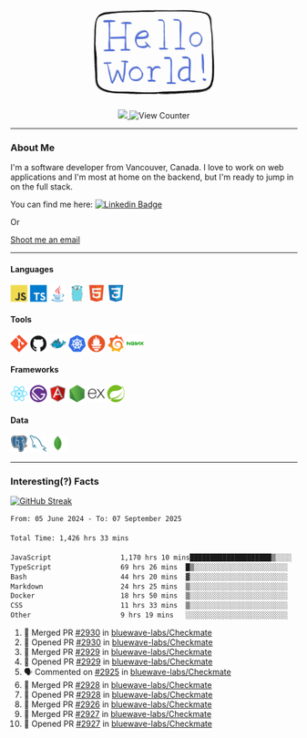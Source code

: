 <div align="center">
    <img src="./img/hello_world.webp" height="200px" width="">
    <div>
        <a href="https://www.linkedin.com/in/ajhollid">
            <img src="https://img.shields.io/badge/LinkedIn-blue"/>
        </a>
        <img src="https://komarev.com/ghpvc/?username=ajhollid&color=yellow" alt="View Counter">
    </div>
</div>

---

### About Me

I'm a software developer from Vancouver, Canada. I love to work on web applications and I'm most at home on the backend, but I'm ready to jump in on the full stack.

You can find me here: [![Linkedin Badge](https://img.shields.io/badge/-ajhollid-blue?style=flat&logo=Linkedin&logoColor=white)](https://www.linkedin.com/in/ajhollid)

Or

[Shoot me an email](mailto:ajhollid@gmail.com)

---

#### Languages

<div>
    <img src="./img/devicons/javascript-original.svg" width=30 height=30 alt="JavaScript">
    <img src="/img/devicons/typescript-original.svg" width=30 height=30 alt="TypeScript">
    <img src="./img/devicons/java-original.svg" width=30 height=30 alt="Java">
    <img src="./img/devicons/go-original.svg" width=30 height=30 alt="Golang">
    <img src="./img/devicons/html5-original.svg" width=30 height=30 alt="HTML 5">
    <img src="./img/devicons/css3-original.svg" width=30 height=30 alt="CSS 3">
</div>

#### Tools

<div>
    <img src="./img/devicons/git-original.svg" width=30 height=30 alt="Git">
    <img src="./img/devicons/github-original.svg" width=30 height=30 alt="Github">
    <img src="./img/devicons/docker-original.svg" width=30 
    height=30 alt="Docker">
    <img src="./img/devicons/kubernetes-original.svg" width=30 height=30 alt="K8">
    <img src="./img/devicons/prometheus-original.svg" width=30 height=30 alt="Prometheus">
    <img src="./img/devicons/grafana-original.svg" width=30 height=30 alt="Grafana">
    <img src="./img/devicons/nginx-original.svg" width=30 height=30 alt="Nginx">
</div>

#### Frameworks

<div>
    <img src="./img/devicons/react-original.svg" width=30 height=30 alt="React">
    <img src="./img/devicons/gatsby-original.svg" width=30 height=30 alt="Gatsby">
    <img src="./img/devicons/angularjs-original.svg" width=30 height=30 alt="AngularJS">
    <img src="./img/devicons/nodejs-original.svg" width=30 height=30 alt="NodeJS">
    <img src="./img/devicons/express-original.svg" width=30 height=30 alt="Express">
    <img src="./img/devicons/spring-original.svg" width=30 height=30 alt="Spring">
</div>

#### Data

<div>
    <img src="./img/devicons/postgresql-original.svg" width=30 height=30 alt="Postgresql">
    <img src="./img/devicons/mysql-original.svg" width=30 height=30 alt="Mysql">
    <img src="./img/devicons/mongodb-original.svg" width=30 height=30 alt="MongoDB">
</div>

---

### Interesting(?) Facts

[![GitHub Streak](http://github-readme-streak-stats.herokuapp.com?user=ajhollid)](https://git.io/streak-stats)

 <!--START_SECTION:waka-->

```txt
From: 05 June 2024 - To: 07 September 2025

Total Time: 1,426 hrs 33 mins

JavaScript                 1,170 hrs 10 mins████████████████████▒░░░░   81.49 %
TypeScript                 69 hrs 26 mins  █▒░░░░░░░░░░░░░░░░░░░░░░░   04.84 %
Bash                       44 hrs 20 mins  ▓░░░░░░░░░░░░░░░░░░░░░░░░   03.09 %
Markdown                   24 hrs 25 mins  ▒░░░░░░░░░░░░░░░░░░░░░░░░   01.70 %
Docker                     18 hrs 50 mins  ▒░░░░░░░░░░░░░░░░░░░░░░░░   01.31 %
CSS                        11 hrs 33 mins  ▒░░░░░░░░░░░░░░░░░░░░░░░░   00.81 %
Other                      9 hrs 19 mins   ░░░░░░░░░░░░░░░░░░░░░░░░░   00.65 %
```

<!--END_SECTION:waka-->


<!--START_SECTION:activity-->
1. 🎉 Merged PR [#2930](https://github.com/bluewave-labs/Checkmate/pull/2930) in [bluewave-labs/Checkmate](https://github.com/bluewave-labs/Checkmate)
2. 💪 Opened PR [#2930](https://github.com/bluewave-labs/Checkmate/pull/2930) in [bluewave-labs/Checkmate](https://github.com/bluewave-labs/Checkmate)
3. 🎉 Merged PR [#2929](https://github.com/bluewave-labs/Checkmate/pull/2929) in [bluewave-labs/Checkmate](https://github.com/bluewave-labs/Checkmate)
4. 💪 Opened PR [#2929](https://github.com/bluewave-labs/Checkmate/pull/2929) in [bluewave-labs/Checkmate](https://github.com/bluewave-labs/Checkmate)
5. 🗣 Commented on [#2925](https://github.com/bluewave-labs/Checkmate/pull/2925#issuecomment-3266555549) in [bluewave-labs/Checkmate](https://github.com/bluewave-labs/Checkmate)
6. 🎉 Merged PR [#2928](https://github.com/bluewave-labs/Checkmate/pull/2928) in [bluewave-labs/Checkmate](https://github.com/bluewave-labs/Checkmate)
7. 💪 Opened PR [#2928](https://github.com/bluewave-labs/Checkmate/pull/2928) in [bluewave-labs/Checkmate](https://github.com/bluewave-labs/Checkmate)
8. 🎉 Merged PR [#2926](https://github.com/bluewave-labs/Checkmate/pull/2926) in [bluewave-labs/Checkmate](https://github.com/bluewave-labs/Checkmate)
9. 🎉 Merged PR [#2927](https://github.com/bluewave-labs/Checkmate/pull/2927) in [bluewave-labs/Checkmate](https://github.com/bluewave-labs/Checkmate)
10. 💪 Opened PR [#2927](https://github.com/bluewave-labs/Checkmate/pull/2927) in [bluewave-labs/Checkmate](https://github.com/bluewave-labs/Checkmate)
<!--END_SECTION:activity-->
